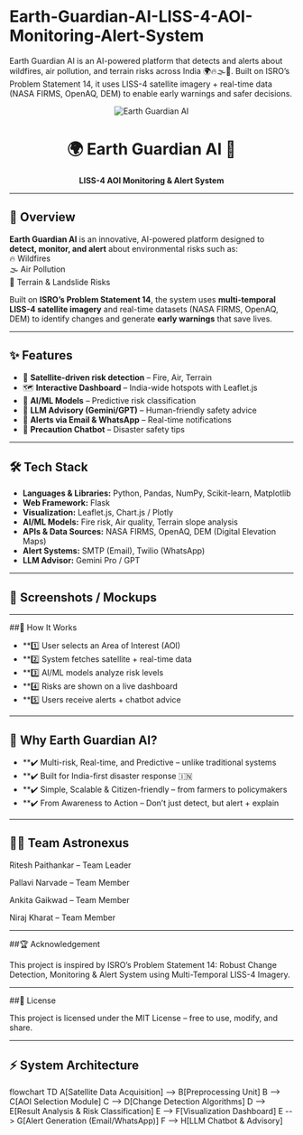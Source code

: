 # Earth-Guardian-AI-LISS-4-AOI-Monitoring-Alert-System
Earth Guardian AI is an AI-powered platform that detects and alerts about wildfires, air pollution, and terrain risks across India 🌍🔥🌫️🌄. Built on ISRO’s Problem Statement 14, it uses LISS-4 satellite imagery + real-time data (NASA FIRMS, OpenAQ, DEM) to enable early warnings and safer decisions.
<!-- Banner -->
<p align="center">
  <img src="https://img.shields.io/badge/Earth%20Guardian%20AI-%F0%9F%8C%8D%20Protecting%20India-brightgreen?style=for-the-badge" alt="Earth Guardian AI">
</p>

<h1 align="center">🌍 Earth Guardian AI 🚀</h1>
<p align="center"><b>LISS-4 AOI Monitoring & Alert System</b></p>

---

## 📌 Overview  
**Earth Guardian AI** is an innovative, AI-powered platform designed to **detect, monitor, and alert** about environmental risks such as:  
🔥 Wildfires  
🌫️ Air Pollution  
🌄 Terrain & Landslide Risks  

Built on **ISRO’s Problem Statement 14**, the system uses **multi-temporal LISS-4 satellite imagery** and real-time datasets (NASA FIRMS, OpenAQ, DEM) to identify changes and generate **early warnings** that save lives.  

---

## ✨ Features  
- 📡 **Satellite-driven risk detection** – Fire, Air, Terrain  
- 🗺️ **Interactive Dashboard** – India-wide hotspots with Leaflet.js  
- 🤖 **AI/ML Models** – Predictive risk classification  
- 🧠 **LLM Advisory (Gemini/GPT)** – Human-friendly safety advice  
- 📩 **Alerts via Email & WhatsApp** – Real-time notifications  
- 💬 **Precaution Chatbot** – Disaster safety tips  

---

## 🛠️ Tech Stack  
- **Languages & Libraries:** Python, Pandas, NumPy, Scikit-learn, Matplotlib  
- **Web Framework:** Flask  
- **Visualization:** Leaflet.js, Chart.js / Plotly  
- **AI/ML Models:** Fire risk, Air quality, Terrain slope analysis  
- **APIs & Data Sources:** NASA FIRMS, OpenAQ, DEM (Digital Elevation Maps)  
- **Alert Systems:** SMTP (Email), Twilio (WhatsApp)  
- **LLM Advisor:** Gemini Pro / GPT  

---

## 📸 Screenshots / Mockups



---


##🚀 How It Works

- **1️⃣ User selects an Area of Interest (AOI)
- **2️⃣ System fetches satellite + real-time data
- **3️⃣ AI/ML models analyze risk levels
- **4️⃣ Risks are shown on a live dashboard
- **5️⃣ Users receive alerts + chatbot advice

---

## 🌟 Why Earth Guardian AI?

- **✔️ Multi-risk, Real-time, and Predictive – unlike traditional systems
- **✔️ Built for India-first disaster response 🇮🇳
- **✔️ Simple, Scalable & Citizen-friendly – from farmers to policymakers
- **✔️ From Awareness to Action – Don’t just detect, but alert + explain

---

## 🧑‍💻 Team Astronexus

Ritesh Paithankar – Team Leader

Pallavi Narvade – Team Member

Ankita Gaikwad – Team Member

Niraj Kharat – Team Member

---

##🏆 Acknowledgement

This project is inspired by ISRO’s Problem Statement 14: Robust Change Detection, Monitoring & Alert System using Multi-Temporal LISS-4 Imagery.

---

##📜 License

This project is licensed under the MIT License – free to use, modify, and share.

---


## ⚡ System Architecture  

flowchart TD
  A[Satellite Data Acquisition] --> B[Preprocessing Unit]
  B --> C[AOI Selection Module]
  C --> D[Change Detection Algorithms]
  D --> E[Result Analysis & Risk Classification]
  E --> F[Visualization Dashboard]
  E --> G[Alert Generation (Email/WhatsApp)]
  F --> H[LLM Chatbot & Advisory]

                  
